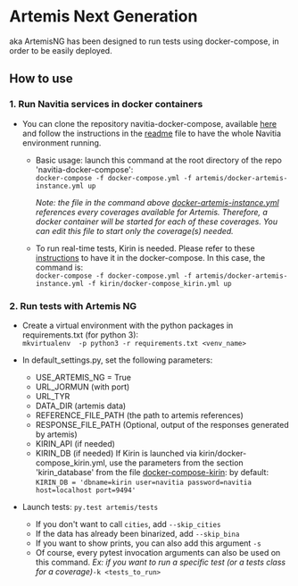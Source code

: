 # Artemis Next Generation

aka ArtemisNG has been designed to run tests using docker-compose, in order to be easily deployed.

## How to use

### 1. Run Navitia services in docker containers

*   You can clone the repository navitia-docker-compose, available [here](https://github.com/CanalTP/navitia-docker-compose) and follow the instructions in the [readme](https://github.com/CanalTP/navitia-docker-compose/blob/master/README.md) file to have the whole Navitia environment running.
    - Basic usage: launch this command at the root directory of the repo 'navitia-docker-compose':\
    `docker-compose -f docker-compose.yml -f artemis/docker-artemis-instance.yml up`

        *Note: the file in the command above [docker-artemis-instance.yml](https://github.com/CanalTP/navitia-docker-compose/blob/master/artemis/docker-artemis-instance.yml) references every coverages available for Artemis. Therefore, a docker container will be started for each of these coverages. You can edit this file to start only the coverage(s) needed.*
    - To run real-time tests, Kirin is needed. Please refer to these
    [instructions](https://github.com/CanalTP/navitia-docker-compose/blob/master/kirin/README.md) to have it in the docker-compose. In this case, the command is:\
    `docker-compose -f docker-compose.yml -f artemis/docker-artemis-instance.yml -f kirin/docker-compose_kirin.yml up`

### 2. Run tests with Artemis NG

* Create a virtual environment with the python packages in requirements.txt (for python 3):\
`mkvirtualenv  -p python3 -r requirements.txt <venv_name>`

* In default_settings.py, set the following parameters:
    - USE_ARTEMIS_NG = True
    - URL_JORMUN (with port)
    - URL_TYR
    - DATA_DIR (artemis data)
    - REFERENCE_FILE_PATH (the path to artemis references)
    - RESPONSE_FILE_PATH (Optional, output of the responses generated by artemis)
    - KIRIN_API (if needed)
    - KIRIN_DB (if needed)
      If Kirin is launched via kirin/docker-compose_kirin.yml, use the parameters from the section 'kirin_database' from the file [docker-compose-kirin](https://github.com/CanalTP/navitia-docker-compose/blob/master/kirin/docker-compose_kirin.yml):
      by default: `KIRIN_DB = 'dbname=kirin user=navitia password=navitia host=localhost port=9494'`

* Launch tests: `py.test artemis/tests`
    - If you don't want to call `cities`, add `--skip_cities`
    - If the data has already been binarized, add `--skip_bina`
    - If you want to show prints, you can also add this argument `-s`
    - Of course, every pytest invocation arguments can also be used on this command.
      *Ex: if you want to run a specific test (or a tests class for a coverage)*`-k <tests_to_run>`
